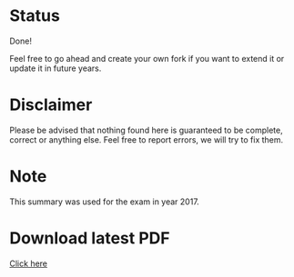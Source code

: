 # Status
Done!

Feel free to go ahead and create your own fork if you want to extend it or update it in future years.

# Disclaimer
Please be advised that nothing found here is guaranteed to be complete, correct or anything else. Feel free to report errors, we will try to fix them.

# Note
This summary was used for the exam in year 2017.

# Download latest PDF
[Click here](https://latexonline.cc/compile?git=https%3A%2F%2Fgithub.com%2Fplokchen%2Feth-ml-exam-summary&target=Main.tex&command=pdflatex&trackId=1547406866907)
